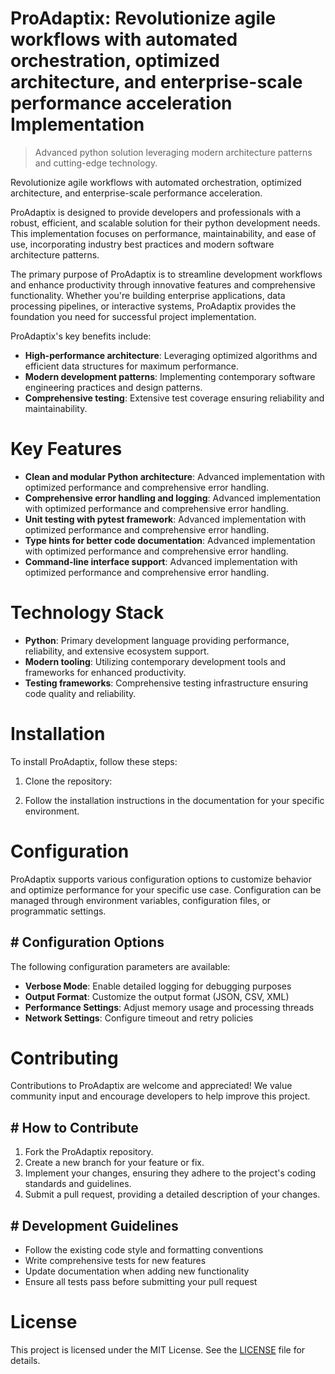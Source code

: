 <!-- fallback_ProAdaptix_20250802084547_93238 -->

# ProAdaptix: Revolutionize agile workflows with automated orchestration, optimized architecture, and enterprise-scale performance acceleration Implementation
> Advanced python solution leveraging modern architecture patterns and cutting-edge technology.

Revolutionize agile workflows with automated orchestration, optimized architecture, and enterprise-scale performance acceleration.

ProAdaptix is designed to provide developers and professionals with a robust, efficient, and scalable solution for their python development needs. This implementation focuses on performance, maintainability, and ease of use, incorporating industry best practices and modern software architecture patterns.

The primary purpose of ProAdaptix is to streamline development workflows and enhance productivity through innovative features and comprehensive functionality. Whether you're building enterprise applications, data processing pipelines, or interactive systems, ProAdaptix provides the foundation you need for successful project implementation.

ProAdaptix's key benefits include:

* **High-performance architecture**: Leveraging optimized algorithms and efficient data structures for maximum performance.
* **Modern development patterns**: Implementing contemporary software engineering practices and design patterns.
* **Comprehensive testing**: Extensive test coverage ensuring reliability and maintainability.

# Key Features

* **Clean and modular Python architecture**: Advanced implementation with optimized performance and comprehensive error handling.
* **Comprehensive error handling and logging**: Advanced implementation with optimized performance and comprehensive error handling.
* **Unit testing with pytest framework**: Advanced implementation with optimized performance and comprehensive error handling.
* **Type hints for better code documentation**: Advanced implementation with optimized performance and comprehensive error handling.
* **Command-line interface support**: Advanced implementation with optimized performance and comprehensive error handling.

# Technology Stack

* **Python**: Primary development language providing performance, reliability, and extensive ecosystem support.
* **Modern tooling**: Utilizing contemporary development tools and frameworks for enhanced productivity.
* **Testing frameworks**: Comprehensive testing infrastructure ensuring code quality and reliability.

# Installation

To install ProAdaptix, follow these steps:

1. Clone the repository:


2. Follow the installation instructions in the documentation for your specific environment.

# Configuration

ProAdaptix supports various configuration options to customize behavior and optimize performance for your specific use case. Configuration can be managed through environment variables, configuration files, or programmatic settings.

## # Configuration Options

The following configuration parameters are available:

* **Verbose Mode**: Enable detailed logging for debugging purposes
* **Output Format**: Customize the output format (JSON, CSV, XML)
* **Performance Settings**: Adjust memory usage and processing threads
* **Network Settings**: Configure timeout and retry policies

# Contributing

Contributions to ProAdaptix are welcome and appreciated! We value community input and encourage developers to help improve this project.

## # How to Contribute

1. Fork the ProAdaptix repository.
2. Create a new branch for your feature or fix.
3. Implement your changes, ensuring they adhere to the project's coding standards and guidelines.
4. Submit a pull request, providing a detailed description of your changes.

## # Development Guidelines

* Follow the existing code style and formatting conventions
* Write comprehensive tests for new features
* Update documentation when adding new functionality
* Ensure all tests pass before submitting your pull request

# License

This project is licensed under the MIT License. See the [LICENSE](https://github.com/Muramatsuu/ProAdaptix/blob/main/LICENSE) file for details.
